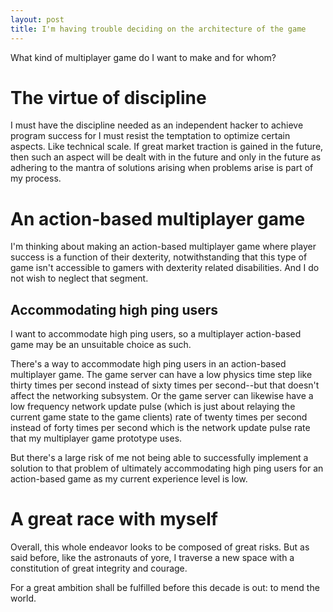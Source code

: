 ```yaml
---
layout: post
title: I'm having trouble deciding on the architecture of the game
---
```


What kind of multiplayer game do I want to make and for whom?

# The virtue of discipline

I must have the discipline needed as an independent hacker to achieve program success for I must resist the temptation to optimize certain aspects. Like technical scale. If great market traction is gained in the future, then such an aspect will be dealt with in the future and only in the future as adhering to the mantra of solutions arising when problems arise is part of my process.

# An action-based multiplayer game

I'm thinking about making an action-based multiplayer game where player success is a function of their dexterity, notwithstanding that this type of game isn't accessible to gamers with dexterity related disabilities. And I do not wish to neglect that segment.

## Accommodating high ping users

I want to accommodate high ping users, so a multiplayer action-based game may be an unsuitable choice as such.

There's a way to accommodate high ping users in an action-based multiplayer game. The game server can have a low physics time step like thirty times per second instead of sixty times per second--but that doesn't affect the networking subsystem. Or the game server can likewise have a low frequency network update pulse (which is just about relaying the current game state to the game clients) rate of twenty times per second instead of forty times per second which is the network update pulse rate that my multiplayer game prototype uses.

But there's a large risk of me not being able to successfully implement a solution to that problem of ultimately accommodating high ping users for an action-based game as my current experience level is low.

# A great race with myself

Overall, this whole endeavor looks to be composed of great risks. But as said before, like the astronauts of yore, I traverse a new space with a constitution of great integrity and courage.

For a great ambition shall be fulfilled before this decade is out: to mend the world.